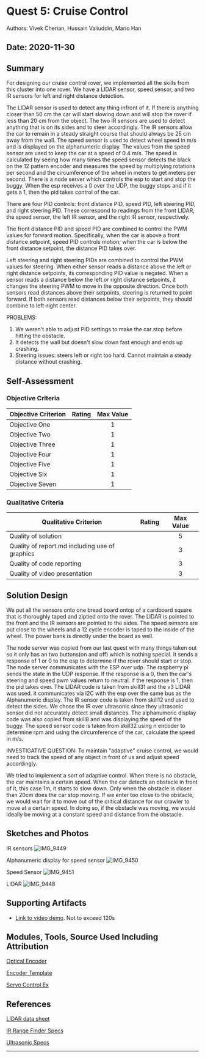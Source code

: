 # Quest 5: Cruise Control
Authors: Vivek Cherian, Hussain Valiuddin, Mario Han

Date: 2020-11-30
-----

## Summary

For designing our cruise control rover, we implemented all the skills from this cluster into one rover.
We have a LIDAR sensor, speed sensor, and two IR sensors for left and right distance detection.

The LIDAR sensor is used to detect any thing infront of it. If there is anything closer than 50 cm the car will start slowing down and will stop the rover if less than 20 cm from the object.
The two IR sensors are used to detect anything that is on its sides and to steer accordingly. The IR sensors allow the car to remain in a steady straight course that should always be 25 cm away from the wall.
The speed sensor is used to detect wheel speed in m/s and is displayed on the alphanumeric display. The values from the speed sensor are used to keep the car at a speed of 0.4 m/s. The speed is calculated by seeing how many times the speed sensor detects the black on the 12 pattern encoder and measures the speed by multiplying rotations per second and the circumference of the wheel in meters to get meters per second.
There is a node server which controls the esp to start and stop the buggy. When the esp receives a 0 over the UDP, the buggy stops and if it gets a 1, then the pid takes control of the car.

There are four PID controls: front distance PID, speed PID, left steering PID, and right steering PID. These correspond to readings from the front LIDAR, the speed sensor, the left IR sensor, and the right IR sensor, respectively. 

The front distance PID and speed PID are combined to control the PWM values for forward motion. Specifically, when the car is above a front distance setpoint, speed PID controls motion; when the car is below the front distance setpoint, the distance PID takes over. 

Left steering and right steering PIDs are combined to control the PWM values for steering. When either sensor reads a distance above the left or right distance setpoints, its corresponding PID value is negated. When a sensor reads a distance below the left or right distance setpoints, it changes the steering PWM to move in the opposite direction. Once both sensors read distances above their setpoints, steering is returned to point forward. If both sensors read distances below their setpoints, they should combine to left-right center.


PROBLEMS:
1) We weren't able to adjust PID settings to make the car stop before hitting the obstacle. 
2) It detects the wall but doesn't slow down fast enough and ends up crashing.
3) Steering issues: steers left or right too hard. Cannot maintain a steady distance without crashing.


## Self-Assessment

### Objective Criteria

| Objective Criterion | Rating | Max Value  | 
|---------------------------------------------|:-----------:|:---------:|
| Objective One |  |  1     | 0
| Objective Two |  |  1     | 1
| Objective Three |  |  1     | 0 
| Objective Four |  |  1     | 1
| Objective Five |  |  1     | 1
| Objective Six |  |  1     | 1
| Objective Seven |  |  1     | 0


### Qualitative Criteria

| Qualitative Criterion | Rating | Max Value  | 
|---------------------------------------------|:-----------:|:---------:|
| Quality of solution |  |  5     | 	2
| Quality of report.md including use of graphics |  |  3     |  3
| Quality of code reporting |  |  3     |  2
| Quality of video presentation |  |  3     | 2


## Solution Design

We put all the sensors onto one bread board ontop of a cardboard square that is thoroughly taped and ziptied onto the rover. 
The LIDAR is pointed to the front and the IR sensors are pointed to the sides. The speed sensors are put close to the wheels and a 12 cycle encoder is taped to the inside of the wheel. The power bank is directly under the board as well.

The node server was copied from our last quest with many things taken out so it only has an two buttons(on and off) which is nothing special. It sends a response of 
1 or 0 to the esp to determine if the rover should start or stop. The node server communicates with the ESP over udp. The raspberry pi sends the state in the UDP response. If the response is a 0, then the car's steering and speed pwm values return to neutral. if the response is 1, then the pid takes over. 
The LIDAR code is taken from skill31 and the v3 LIDAR was used. it communicates via I2C with the esp over the same bus as the Alphanumeric display. 
The IR sensor code is taken from skill12 and used to detect the sides. We chose the IR over ultrasonic since they ultrasonic sensor did not accurately detect small distances.
The alphanumeric display code was also copied from skill8 and was displaying the speed of the buggy.
The speed sensor code is taken from skill32 using n encoder to determine rpm and using the circumference of the car, calculate the speed in m/s.

INVESTIGATIVE QUESTION:
To maintain "adaptive" cruise control, we would need to track the speed of any object in front of us and adjust speed accordingly.

We tried to implement a sort of adaptive control. When there is no obstacle, the car maintains a certain speed. When the car detects an obstacle in front of it, this case 1m, it starts to slow down. Only when the obstacle is closer than 20cm does the car stop moving. If we enter too close to the obstacle, we would wait for it to move out of the critical distance for our crawler to move at a certain speed. In doing so, if the obstacle was moving, we would ideally be moving at a constant speed and distance from the obstacle.

## Sketches and Photos

IR sensors
![IMG_9449](https://user-images.githubusercontent.com/45515930/100826102-9d28d580-3427-11eb-991f-9bfe68825704.JPG)

Alphanumeric display for speed sensor
![IMG_9450](https://user-images.githubusercontent.com/45515930/100826104-9dc16c00-3427-11eb-831a-78d14effd66d.JPG)

Speed Sensor
![IMG_9451](https://user-images.githubusercontent.com/45515930/100826105-9dc16c00-3427-11eb-999b-eb0f4cdebe41.JPG)

LIDAR
![IMG_9448](https://user-images.githubusercontent.com/45515930/100826106-9e5a0280-3427-11eb-90c7-b8d153c97701.JPG)


## Supporting Artifacts
- [Link to video demo](https://drive.google.com/file/d/16miMK2T8jwBAz1xiFUA5wwN5RwlxUN5l/view?usp=sharing). Not to exceed 120s


## Modules, Tools, Source Used Including Attribution

[Optical Encoder](https://learn.sparkfun.com/tutorials/qrd1114-optical-detector-hookup-guide#example-circuit)

[Encoder Template](http://whizzer.bu.edu/images/encoder.gif)

[Servo Control Ex](https://github.com/espressif/esp-idf/tree/master/examples/peripherals/mcpwm/mcpwm_servo_control)


## References

[LIDAR data sheet](https://static.garmin.com/pumac/LIDAR_Lite_v3_Operation_Manual_and_Technical_Specifications.pdf)

[IR Range Finder Specs](https://www.sparkfun.com/datasheets/Sensors/Infrared/gp2y0a02yk_e.pdf)

[Ultrasonic Specs](https://www.maxbotix.com/documents/HRLV-MaxSonar-EZ_Datasheet.pdf)

-----

